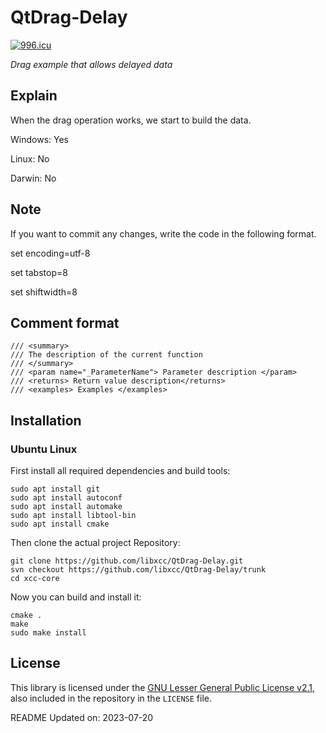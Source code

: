 # QtDrag-Delay

[![996.icu](https://img.shields.io/badge/link-996.icu-red.svg)](https://996.icu)

*Drag example that allows delayed data*


## Explain

When the drag operation works, we start to build the data.

Windows:    Yes

Linux:      No

Darwin:     No


## Note

If you want to commit any changes, write the code in the following format.

set encoding=utf-8

set tabstop=8

set shiftwidth=8



## Comment format

```shell
/// <summary>
/// The description of the current function
/// </summary>
/// <param name="_ParameterName"> Parameter description </param>
/// <returns> Return value description</returns>
/// <examples> Examples </examples>
```


## Installation

### Ubuntu Linux

First install all required dependencies and build tools:
```shell
sudo apt install git
sudo apt install autoconf
sudo apt install automake
sudo apt install libtool-bin
sudo apt install cmake
```

Then clone the actual project Repository:
```shell
git clone https://github.com/libxcc/QtDrag-Delay.git
svn checkout https://github.com/libxcc/QtDrag-Delay/trunk
cd xcc-core
```

Now you can build and install it:
```shell
cmake .
make
sudo make install
```

## License

This library is licensed under the [GNU Lesser General Public License v2.1](https://www.gnu.org/licenses/lgpl-2.1.en.html),
also included in the repository in the `LICENSE` file.

README Updated on: 2023-07-20
